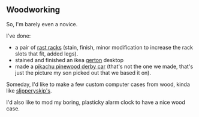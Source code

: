 ## Woodworking

So, I'm barely even a novice.

I've done:
* a pair of [rast racks](http://www.ikeahackers.net/2012/05/rast-transformed-in-a-19-inch-rack-mount.html) (stain, finish, minor modification to increase the rack slots that fit, added legs).
* stained and finished an ikea [gerton](http://www.ikea.com/us/en/catalog/products/50106773/) desktop
* made a [pikachu pinewood derby car](https://boyslifeorg.files.wordpress.com/2016/07/pokemon-feature.jpg) (that's not the one we made, that's just the picture my son picked out that we based it on).

Someday, I'd like to make a few custom computer cases from wood, kinda like [slipperyskip's](http://slipperyskip.com/page33.html).

I'd also like to mod my boring, plasticky alarm clock to have a nice wood case.



